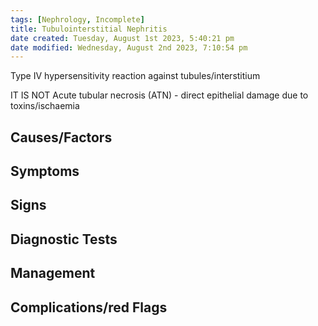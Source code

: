 ```yaml
---
tags: [Nephrology, Incomplete]
title: Tubulointerstitial Nephritis
date created: Tuesday, August 1st 2023, 5:40:21 pm
date modified: Wednesday, August 2nd 2023, 7:10:54 pm
---
```


Type IV hypersensitivity reaction against tubules/interstitium

IT IS NOT Acute tubular necrosis (ATN) - direct epithelial damage due to toxins/ischaemia

## Causes/Factors

## Symptoms

## Signs

## Diagnostic Tests

## Management

## Complications/red Flags
